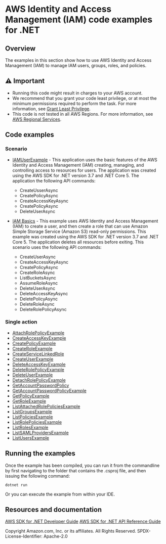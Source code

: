 # AWS Identity and Access Management (IAM) code examples for .NET

## Overview

The examples in this section show how to use AWS Identity and Access Management (IAM) to manage IAM users, groups, roles, and policies.

## ⚠️ Important

- Running this code might result in charges to your AWS account. 
- We recommend that you grant your code least privilege, or at most the minimum
  permissions required to perform the task. For more information, see
  [Grant Least Privilege](https://docs.aws.amazon.com/IAM/latest/UserGuide/best-practices.html#grant-least-privilege). 
- This code is not tested in all AWS Regions. For more information, see 
  [AWS Regional Services](https://aws.amazon.com/about-aws/global-infrastructure/regional-product-services/).


## Code examples

### Scenario

- [IAMUserExample](IAMUserExample/IAMUserExample/) - This application uses the
  basic features of the AWS Identity and Access Management (IAM) creating,
  managing, and controlling access to resources for users. The application was
  created using the AWS SDK for .NET version 3.7 and .NET Core 5. The application
  the following API commands:

  - CreateUsserAsync
  - CreatePolicyAsync
  - CreateAccessKeyAsync
  - CreatePolicyAsync
  - DeleteUserAsync

- [IAM Basics](IAM_Basics_Scenario/) - This example uses AWS Identity and Access
  Management (IAM) to create a user, and then create a role that can use Amazon Simple
  Storage Service (Amazon S3) read-only permissions. This example was created using
  the AWS SDK for .NET version 3.7 and .NET Core 5. The application deletes all
  resources before exiting. This scenario uses the following API commands:

  - CreateUserAsync
  - CreateAccessKeyAsync
  - CreatePolicyAsync
  - CreateRoleAsync
  - ListBucketsAsync
  - AssumeRoleAsync
  - DeleteUserAsync
  - DeleteAccessKeyAsync
  - DeletePolicyAsync
  - DeleteRoleAsync
  - DeleteRolePolicyAsync

### Single action

- [AttachRolePolicyExample](AttachRolePolicyExample/AttachRolePolicyExample/)
- [CreateAccessKeyExample](CreateAccessKeyExample/CreateAccessKeyExample/)
- [CreatePolicyExample](CreatePolicyExample/)
- [CreateRoleExample](CreateRoleExample/)
- [CreateServiceLinkedRole](CreateServiceLinkedRole/)
- [CreateUserExample](CreateUserExample/CreateUserExample/)
- [DeleteAccessKeyExample](DeleteAccessKeyExample/DeleteAccessKeyExample/)
- [DeleteRolePolicyExample](DeleteRolePolicyExample/DeleteRolePolicyExample/)
- [DeleteUserExample](DeleteUserExample/DeleteUserExample/)
- [DetachRolePolicyExample](DetachRolePolicyExample/DetachRolePolicyExample/)
- [GetAccountPasswordPolicy](GetAccountPasswordPolicy/)
- [GetAccountPasswordPolicyExample](GetAccountPasswordPolicyExample/)
- [GetPolicyExample](GetPolicyExample/)
- [GetRoleExample](GetRoleExample/)
- [ListAttachedRolePoliciesExample](ListAttachedRolePoliciesExample/)
- [ListGroupsExample](ListGroupsExample/)
- [ListPoliciesExample](ListPoliciesExample/)
- [ListRolePoliciesExample](ListRolePoliciesExample/)
- [ListRolesExample](ListRolesExample/)
- [ListSAMLProvidersExample](ListSAMLProvidersExample/)
- [ListUsersExample](ListUsersExample/)


## Running the examples

Once the example has been compiled, you can run it from the commandline by
first navigating to the folder that contains the .csproj file, and then
issuing the following command:

```
dotnet run
```

Or you can execute the example from within your IDE.

## Resources and documentation

[AWS SDK for .NET Developer Guide](https://docs.aws.amazon.com/sdk-for-net/v3/developer-guide/welcome.html)
[AWS SDK for .NET API Reference Guide](https://docs.aws.amazon.com/sdkfornet/v3/apidocs/index.html)

Copyright Amazon.com, Inc. or its affiliates. All Rights Reserved. SPDX-License-Identifier: Apache-2.0

